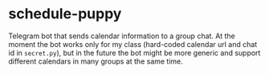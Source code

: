 # schedule-puppy
Telegram bot that sends calendar information to a group chat. At the moment the bot works only for my class (hard-coded calendar url and chat id in `secret.py`), but in the future the bot might be more generic and support different calendars in many groups at the same time.
